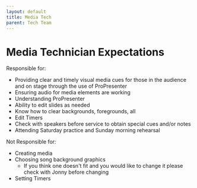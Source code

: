 ```yaml
---
layout: default
title: Media Tech
parent: Tech Team
---
```


# Media Technician Expectations

Responsible for:
- Providing clear and timely visual media cues for those in the audience and on stage through the use of ProPresenter
- Ensuring audio for media elements are working
- Understanding ProPresenter
- Ability to edit slides as needed
- Know how to clear backgrounds, foregrounds, all
- Edit Timers
- Check with speakers before service to obtain special cues and/or notes
- Attending Saturday practice and Sunday morning rehearsal

Not Responsible for:
- Creating media
- Choosing song background graphics
  - If you think one doesn't fit and you would like to change it please check with Jonny before changing
- Setting Timers